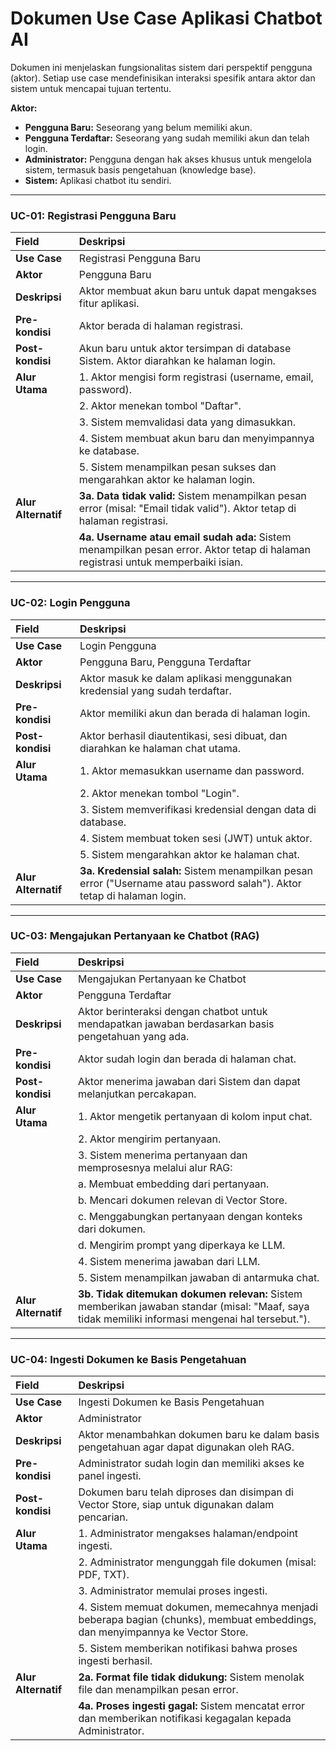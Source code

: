 # Dokumen Use Case Aplikasi Chatbot AI

Dokumen ini menjelaskan fungsionalitas sistem dari perspektif pengguna (aktor). Setiap use case mendefinisikan interaksi spesifik antara aktor dan sistem untuk mencapai tujuan tertentu.

**Aktor:**
*   **Pengguna Baru:** Seseorang yang belum memiliki akun.
*   **Pengguna Terdaftar:** Seseorang yang sudah memiliki akun dan telah login.
*   **Administrator:** Pengguna dengan hak akses khusus untuk mengelola sistem, termasuk basis pengetahuan (knowledge base).
*   **Sistem:** Aplikasi chatbot itu sendiri.

---

### UC-01: Registrasi Pengguna Baru

| Field | Deskripsi |
| :--- | :--- |
| **Use Case** | Registrasi Pengguna Baru |
| **Aktor** | Pengguna Baru |
| **Deskripsi** | Aktor membuat akun baru untuk dapat mengakses fitur aplikasi. |
| **Pre-kondisi** | Aktor berada di halaman registrasi. |
| **Post-kondisi** | Akun baru untuk aktor tersimpan di database Sistem. Aktor diarahkan ke halaman login. |
| **Alur Utama** | 1. Aktor mengisi form registrasi (username, email, password).
| | 2. Aktor menekan tombol "Daftar".
| | 3. Sistem memvalidasi data yang dimasukkan.
| | 4. Sistem membuat akun baru dan menyimpannya ke database.
| | 5. Sistem menampilkan pesan sukses dan mengarahkan aktor ke halaman login. |
| **Alur Alternatif** | **3a. Data tidak valid:** Sistem menampilkan pesan error (misal: "Email tidak valid"). Aktor tetap di halaman registrasi.
| | **4a. Username atau email sudah ada:** Sistem menampilkan pesan error. Aktor tetap di halaman registrasi untuk memperbaiki isian. |

---

### UC-02: Login Pengguna

| Field | Deskripsi |
| :--- | :--- |
| **Use Case** | Login Pengguna |
| **Aktor** | Pengguna Baru, Pengguna Terdaftar |
| **Deskripsi** | Aktor masuk ke dalam aplikasi menggunakan kredensial yang sudah terdaftar. |
| **Pre-kondisi** | Aktor memiliki akun dan berada di halaman login. |
| **Post-kondisi** | Aktor berhasil diautentikasi, sesi dibuat, dan diarahkan ke halaman chat utama. |
| **Alur Utama** | 1. Aktor memasukkan username dan password.
| | 2. Aktor menekan tombol "Login".
| | 3. Sistem memverifikasi kredensial dengan data di database.
| | 4. Sistem membuat token sesi (JWT) untuk aktor.
| | 5. Sistem mengarahkan aktor ke halaman chat. |
| **Alur Alternatif** | **3a. Kredensial salah:** Sistem menampilkan pesan error ("Username atau password salah"). Aktor tetap di halaman login. |

---

### UC-03: Mengajukan Pertanyaan ke Chatbot (RAG)

| Field | Deskripsi |
| :--- | :--- |
| **Use Case** | Mengajukan Pertanyaan ke Chatbot |
| **Aktor** | Pengguna Terdaftar |
| **Deskripsi** | Aktor berinteraksi dengan chatbot untuk mendapatkan jawaban berdasarkan basis pengetahuan yang ada. |
| **Pre-kondisi** | Aktor sudah login dan berada di halaman chat. |
| **Post-kondisi** | Aktor menerima jawaban dari Sistem dan dapat melanjutkan percakapan. |
| **Alur Utama** | 1. Aktor mengetik pertanyaan di kolom input chat.
| | 2. Aktor mengirim pertanyaan.
| | 3. Sistem menerima pertanyaan dan memprosesnya melalui alur RAG:
| |    a. Membuat embedding dari pertanyaan.
| |    b. Mencari dokumen relevan di Vector Store.
| |    c. Menggabungkan pertanyaan dengan konteks dari dokumen.
| |    d. Mengirim prompt yang diperkaya ke LLM.
| | 4. Sistem menerima jawaban dari LLM.
| | 5. Sistem menampilkan jawaban di antarmuka chat. |
| **Alur Alternatif** | **3b. Tidak ditemukan dokumen relevan:** Sistem memberikan jawaban standar (misal: "Maaf, saya tidak memiliki informasi mengenai hal tersebut."). |

---

### UC-04: Ingesti Dokumen ke Basis Pengetahuan

| Field | Deskripsi |
| :--- | :--- |
| **Use Case** | Ingesti Dokumen ke Basis Pengetahuan |
| **Aktor** | Administrator |
| **Deskripsi** | Aktor menambahkan dokumen baru ke dalam basis pengetahuan agar dapat digunakan oleh RAG. |
| **Pre-kondisi** | Administrator sudah login dan memiliki akses ke panel ingesti. |
| **Post-kondisi** | Dokumen baru telah diproses dan disimpan di Vector Store, siap untuk digunakan dalam pencarian. |
| **Alur Utama** | 1. Administrator mengakses halaman/endpoint ingesti.
| | 2. Administrator mengunggah file dokumen (misal: PDF, TXT).
| | 3. Administrator memulai proses ingesti.
| | 4. Sistem memuat dokumen, memecahnya menjadi beberapa bagian (chunks), membuat embeddings, dan menyimpannya ke Vector Store.
| | 5. Sistem memberikan notifikasi bahwa proses ingesti berhasil. |
| **Alur Alternatif** | **2a. Format file tidak didukung:** Sistem menolak file dan menampilkan pesan error.
| | **4a. Proses ingesti gagal:** Sistem mencatat error dan memberikan notifikasi kegagalan kepada Administrator. |
